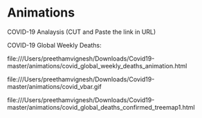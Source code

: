 # Animations
COVID-19 Analaysis (CUT and Paste the link in URL)

COVID-19 Global Weekly Deaths:

file:///Users/preethamvignesh/Downloads/Covid19-master/animations/covid_global_weekly_deaths_animation.html

file:///Users/preethamvignesh/Downloads/Covid19-master/animations/covid_vbar.gif

file:///Users/preethamvignesh/Downloads/Covid19-master/animations/covid_global_deaths_confirmed_treemap1.html
